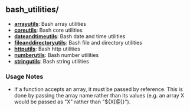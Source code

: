 
## bash_utilities/

* [**arrayutils**](arrayutils): Bash array utilities
* [**coreutils**](coreutils): Bash core utilities
* [**dateandtimeutils**](dateandtimeutils): Bash date and time utilities
* [**fileanddirectoryutils**](fileanddirectoryutils): Bash file and directory utilities
* [**httputils**](httputils): Bash http utilities
* [**numberutils**](numberutils): Bash number utilities
* [**stringutils**](stringutils): Bash string utilities

### Usage Notes

* If a function accepts an array, it must be passed by reference. This is done by passing the array name rather than its values (e.g. an array X would be passed as "X" rather than "${X[@]}").
